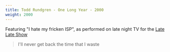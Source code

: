 ```yaml
---
title: Todd Rundgren - One Long Year - 2000
weight: 2000
---
```

Featuring "I hate my fricken ISP", as performed on late night
TV for the [Late Late Show](https://www.youtube.com/watch?v=ehVRwODYpWw)

> I'll never get back the time that I waste
